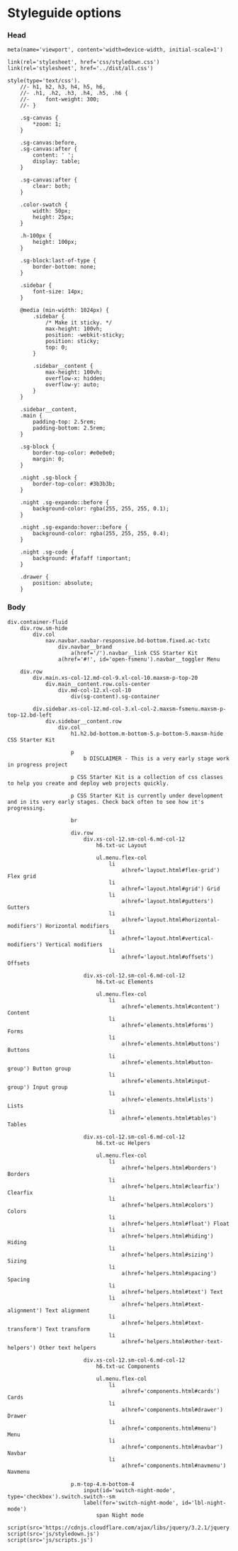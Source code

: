 # Styleguide options

### Head

	meta(name='viewport', content='width=device-width, initial-scale=1')

	link(rel='stylesheet', href='css/styledown.css')
	link(rel='stylesheet', href='../dist/all.css')

	style(type='text/css').
		//- h1, h2, h3, h4, h5, h6,
		//- .h1, .h2, .h3, .h4, .h5, .h6 {
		//- 	font-weight: 300;
		//- }

		.sg-canvas {
			*zoom: 1;
		}

		.sg-canvas:before,
		.sg-canvas:after {
			content: ' ';
			display: table;
		}

		.sg-canvas:after {
			clear: both;
		}

		.color-swatch {
			width: 50px;
			height: 25px;
		}

		.h-100px {
			height: 100px;
		}

		.sg-block:last-of-type {
			border-bottom: none;
		}

		.sidebar {
			font-size: 14px;
		}

		@media (min-width: 1024px) {
			.sidebar {
				/* Make it sticky. */
				max-height: 100vh;
				position: -webkit-sticky;
				position: sticky;
				top: 0;
			}

			.sidebar__content {
				max-height: 100vh;
				overflow-x: hidden;
				overflow-y: auto;
			}
		}

		.sidebar__content,
		.main {
			padding-top: 2.5rem;
			padding-bottom: 2.5rem;
		}

		.sg-block {
			border-top-color: #e0e0e0;
			margin: 0;
		}

		.night .sg-block {
			border-top-color: #3b3b3b;
		}

		.night .sg-expando::before {
			background-color: rgba(255, 255, 255, 0.1);
		}

		.night .sg-expando:hover::before {
			background-color: rgba(255, 255, 255, 0.4);
		}

		.night .sg-code {
			background: #fafaff !important;
		}

		.drawer {
			position: absolute;
		}

### Body

	div.container-fluid
		div.row.sm-hide
			div.col
				nav.navbar.navbar-responsive.bd-bottom.fixed.ac-txtc
					div.navbar__brand
						a(href='/').navbar__link CSS Starter Kit
					a(href='#!', id='open-fsmenu').navbar__toggler Menu

		div.row
			div.main.xs-col-12.md-col-9.xl-col-10.maxsm-p-top-20
				div.main__content.row.cols-center
					div.md-col-12.xl-col-10
						div(sg-content).sg-container

			div.sidebar.xs-col-12.md-col-3.xl-col-2.maxsm-fsmenu.maxsm-p-top-12.bd-left
				div.sidebar__content.row
					div.col
						h1.h2.bd-bottom.m-bottom-5.p-bottom-5.maxsm-hide CSS Starter Kit

						p
							b DISCLAIMER - This is a very early stage work in progress project

						p CSS Starter Kit is a collection of css classes to help you create and deploy web projects quickly.

						p CSS Starter Kit is currently under development and in its very early stages. Check back often to see how it's progressing.

						br

						div.row
							div.xs-col-12.sm-col-6.md-col-12
								h6.txt-uc Layout

								ul.menu.flex-col
									li
										a(href='layout.html#flex-grid') Flex grid
									li
										a(href='layout.html#grid') Grid
									li
										a(href='layout.html#gutters') Gutters
									li
										a(href='layout.html#horizontal-modifiers') Horizontal modifiers
									li
										a(href='layout.html#vertical-modifiers') Vertical modifiers
									li
										a(href='layout.html#offsets') Offsets

							div.xs-col-12.sm-col-6.md-col-12
								h6.txt-uc Elements

								ul.menu.flex-col
									li
										a(href='elements.html#content') Content
									li
										a(href='elements.html#forms') Forms
									li
										a(href='elements.html#buttons') Buttons
									li
										a(href='elements.html#button-group') Button group
									li
										a(href='elements.html#input-group') Input group
									li
										a(href='elements.html#lists') Lists
									li
										a(href='elements.html#tables') Tables

							div.xs-col-12.sm-col-6.md-col-12
								h6.txt-uc Helpers

								ul.menu.flex-col
									li
										a(href='helpers.html#borders') Borders
									li
										a(href='helpers.html#clearfix') Clearfix
									li
										a(href='helpers.html#colors') Colors
									li
										a(href='helpers.html#float') Float
									li
										a(href='helpers.html#hiding') Hiding
									li
										a(href='helpers.html#sizing') Sizing
									li
										a(href='helpers.html#spacing') Spacing
									li
										a(href='helpers.html#text') Text
									li
										a(href='helpers.html#text-alignment') Text alignment
									li
										a(href='helpers.html#text-transform') Text transform
									li
										a(href='helpers.html#other-text-helpers') Other text helpers

							div.xs-col-12.sm-col-6.md-col-12
								h6.txt-uc Components

								ul.menu.flex-col
									li
										a(href='components.html#cards') Cards
									li
										a(href='components.html#drawer') Drawer
									li
										a(href='components.html#menu') Menu
									li
										a(href='components.html#navbar') Navbar
									li
										a(href='components.html#navmenu') Navmenu
						
						p.m-top-4.m-bottom-4
							input(id='switch-night-mode', type='checkbox').switch.switch--sm
							label(for='switch-night-mode', id='lbl-night-mode')
								span Night mode

	script(src='https://cdnjs.cloudflare.com/ajax/libs/jquery/3.2.1/jquery.min.js')
	script(src='js/styledown.js')
	script(src='js/scripts.js')
